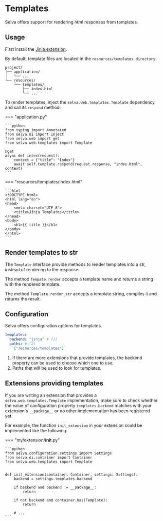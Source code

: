 # Templates

Selva offers support for rendering html responses from templates.

## Usage

First install the [Jinja extension](./extensions/jinja.md).

By default, template files are located in the `resources/templates directory`:

```
project/
├── application/
│   └── ...
└── resources/
    └── templates/
        ├── index.html
        └── ...
```

To render templates, inject the `selva.web.templates.Template` dependency and call its `respond` method:

=== "application.py"

    ```python
    from typing import Annotated
    from selva.di import Inject
    from selva.web import get
    from selva.web.templates import Template
    
    @get
    async def index(request):
        context = {"title": "Index"}
        await self.template.respond(request.response, "index.html", context)
    ```

=== "resources/templates/index.html"

    ```html
    <!DOCTYPE html>
    <html lang="en">
    <head>
        <meta charset="UTF-8">
        <title>Jinja Templates</title>
    </head>
    <body>
        <h1>{{ title }}</h1>
    </body>
    </html>
    ```

## Render templates to str

The `Template` interface provide methods to render templates into a str, instead
of rendering to the response.

The method `Tempate.render` accepts a template name and returns a string with the
rendered template.

The method `Template.render_str` accepts a template string, compiles it and returns
the result.

## Configuration

Selva offers configuration options for templates.

```yaml
templates:
  backend: "jinja" # (1)
  paths: # (2)
    ["resources/templates"]
```

1.  If there are more extensions that provide templates, the backend property can
    be used to choose which one to use.
2.  Paths that will be used to look for templates.

## Extensions providing templates

If you are writing an extension that provides a `selva.web.templates.Template` implementation,
make sure to check whether the value of configuration property `templates.backend`
matches with your extension's `__package__` or no other implementation has been
registered yet.

For example, the function `init_extension` in your extension could be implemented
like the following:

=== "my/extension/__init__.py"

    ```python
    from selva.configuration.settings import Settings
    from selva.di.container import Container
    from selva.web.templates import Template


    def init_extension(container: Container, settings: Settings):
        backend = settings.templates.backend

        if backend and backend != __package__:
            return
    
        if not backend and container.has(Template):
            return

        # ...
    ```